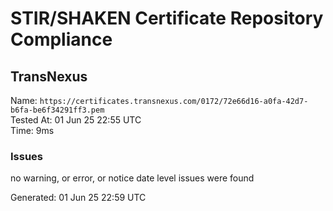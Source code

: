 # STIR/SHAKEN Certificate Repository Compliance

## TransNexus

Name: `https://certificates.transnexus.com/0172/72e66d16-a0fa-42d7-b6fa-be6f34291ff3.pem`\
Tested At: 01 Jun 25 22:55 UTC\
Time: 9ms

### Issues

no warning, or error, or notice date level issues were found

Generated: 01 Jun 25 22:59 UTC